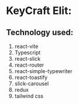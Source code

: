 # KeyCraft Elit:

## Technology used:

1. react-vite
2. Typescript
3. react-slick
4. react-router
5. react-simple-typewriter
6. react-toastify
7. slick-carousel
8. redux
9. tailwind css
